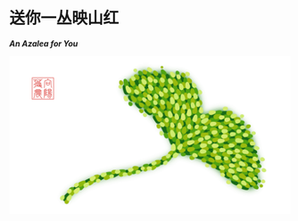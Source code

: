 <!-- Created by 向阳花花农 (The Sunflorist) on 2024-11-22. -->
<!-- The Sunflorist's Shangri-La © 2024 by The Sunflorist is licensed under CC BY-NC-SA 4.0, all rights reserved. -->

# 送你一丛映山红

***An Azalea for You***

<img src="../imgs/Gingko_Leaf.png" alt="Gingko_Leaf" class="bg-transparent align-center">
